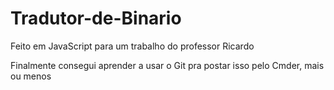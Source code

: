 # Tradutor-de-Binario
Feito em JavaScript para um trabalho do professor Ricardo

Finalmente consegui aprender a usar o Git pra postar isso pelo Cmder, mais ou menos
